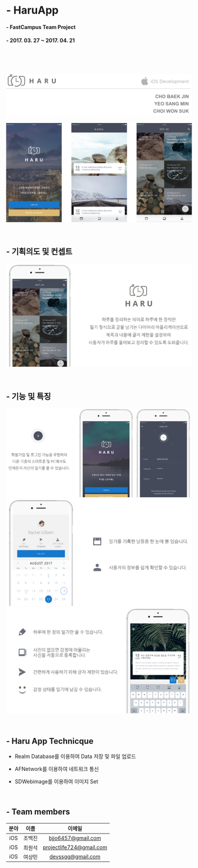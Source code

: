 # - HaruApp

#### - FastCampus Team Project

#### - 2017. 03. 27 ~ 2017. 04. 21

<br><br><br>

![기획의도](https://github.com/projectlife724/i.wonsuk.choi/blob/master/하루%20한%20장/하루%20Header.png?raw=true)

![Pages](https://github.com/projectlife724/i.wonsuk.choi/blob/master/하루%20한%20장/샘플%20Pages.png?raw=true)


<br>

## - 기획의도 및 컨셉트
![컨셉트 및 기획의도](https://github.com/projectlife724/i.wonsuk.choi/blob/master/하루%20한%20장/컨셉트%20및%20기획의도.png?raw=true)

<br>

## - 기능 및 특징 
![로그인 기능](https://github.com/projectlife724/i.wonsuk.choi/blob/master/하루%20한%20장/로그인.png?raw=true)
![달력 기능](https://github.com/projectlife724/i.wonsuk.choi/blob/master/하루%20한%20장/달력.png?raw=true)
![특징](https://github.com/projectlife724/i.wonsuk.choi/blob/master/하루%20한%20장/특징.png?raw=true)

<br>

## - Haru App Technicque

- Realm Database를 이용하여 Data 저장 및 파일 업로드


- AFNetwork를 이용하여 네트워크 통신



- SDWebimage를 이용하여 이미지 Set

<br>

## - Team members

|분야|이름|이메일|
|:--:|:--:|:--:|
|iOS|조백진|bjjo6457@gmail.com|
|iOS|최원석|projectlife724@gmail.com|
|iOS|여상민|devssgg@gmail.com|
